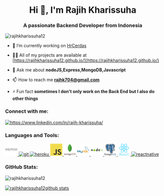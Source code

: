<h1 align="center">Hi 👋, I'm Rajih Kharissuha</h1>
<h3 align="center">A passionate Backend Developer from Indonesia</h3>

<p align="left"> <img src="https://komarev.com/ghpvc/?username=rajihkharissuha12&label=Profile%20views&color=0e75b6&style=flat" alt="rajihkharissuha12" /> </p>

- 🔭 I’m currently working on [HrCerdas](http://hrcerdas.id/)

- 👨‍💻 All of my projects are available at [https://rajihkharissuha12.github.io/](https://rajihkharissuha12.github.io/)

- 💬 Ask me about **nodeJS,Express,MongoDB,Javascript**

- 📫 How to reach me **rajhk704@gmail.com**

- ⚡ Fun fact **sometimes I don't only work on the Back End but I also do other things**

<h3 align="left">Connect with me:</h3>
<p align="left">
<a href="https://linkedin.com/in/https://www.linkedin.com/in/rajih-kharissuha/" target="blank"><img align="center" src="https://raw.githubusercontent.com/rahuldkjain/github-profile-readme-generator/master/src/images/icons/Social/linked-in-alt.svg" alt="https://www.linkedin.com/in/rajih-kharissuha/" height="30" width="40" /></a>
</p>

<h3 align="left">Languages and Tools:</h3>
<p align="left"> <a href="https://expressjs.com" target="_blank" rel="noreferrer"> <img src="https://raw.githubusercontent.com/devicons/devicon/master/icons/express/express-original-wordmark.svg" alt="express" width="40" height="40"/> </a> <a href="https://git-scm.com/" target="_blank" rel="noreferrer"> <img src="https://www.vectorlogo.zone/logos/git-scm/git-scm-icon.svg" alt="git" width="40" height="40"/> </a> <a href="https://heroku.com" target="_blank" rel="noreferrer"> <img src="https://www.vectorlogo.zone/logos/heroku/heroku-icon.svg" alt="heroku" width="40" height="40"/> </a> <a href="https://developer.mozilla.org/en-US/docs/Web/JavaScript" target="_blank" rel="noreferrer"> <img src="https://raw.githubusercontent.com/devicons/devicon/master/icons/javascript/javascript-original.svg" alt="javascript" width="40" height="40"/> </a> <a href="https://www.mongodb.com/" target="_blank" rel="noreferrer"> <img src="https://raw.githubusercontent.com/devicons/devicon/master/icons/mongodb/mongodb-original-wordmark.svg" alt="mongodb" width="40" height="40"/> </a> <a href="https://www.mysql.com/" target="_blank" rel="noreferrer"> <img src="https://raw.githubusercontent.com/devicons/devicon/master/icons/mysql/mysql-original-wordmark.svg" alt="mysql" width="40" height="40"/> </a> <a href="https://nodejs.org" target="_blank" rel="noreferrer"> <img src="https://raw.githubusercontent.com/devicons/devicon/master/icons/nodejs/nodejs-original-wordmark.svg" alt="nodejs" width="40" height="40"/> </a> <a href="https://www.postgresql.org" target="_blank" rel="noreferrer"> <img src="https://raw.githubusercontent.com/devicons/devicon/master/icons/postgresql/postgresql-original-wordmark.svg" alt="postgresql" width="40" height="40"/> </a> <a href="https://reactjs.org/" target="_blank" rel="noreferrer"> <img src="https://raw.githubusercontent.com/devicons/devicon/master/icons/react/react-original-wordmark.svg" alt="react" width="40" height="40"/> </a> <a href="https://reactnative.dev/" target="_blank" rel="noreferrer"> <img src="https://reactnative.dev/img/header_logo.svg" alt="reactnative" width="40" height="40"/> </a> </p>

<h3 align="left">GitHub Stats:</h3>

<p><img align="center" src="https://github-readme-stats.vercel.app/api/top-langs?username=rajihkharissuha12&show_icons=true&locale=en&layout=compact" alt="rajihkharissuha12" /></p>

<!-- <p>&nbsp;<img align="center" src="https://github-readme-stats.vercel.app/api?username=rajihkharissuha12&show_icons=true&locale=en" alt="rajihkharissuha12" /></p> -->
<a href="https://github.com/Rajihkharissuha12/github-readme-stats"><img align="center" src="https://github-readme-stats.vercel.app/api?username=Rajihkharissuha12&show_icons=true&include_all_commits=true&theme=buefy&hide_border=true" alt="rajihkharissuha12github stats" /></a>
